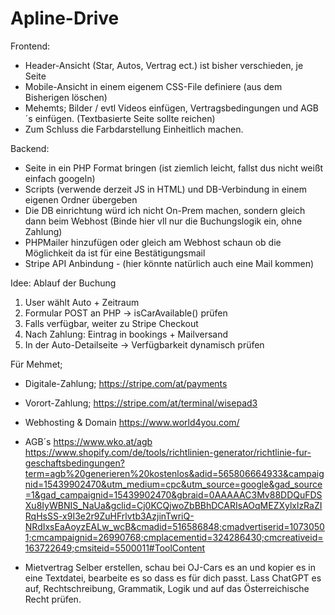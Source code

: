 # Apline-Drive

Frontend:
-  Header-Ansicht (Star, Autos, Vertrag ect.) ist bisher verschieden, je Seite
-  Mobile-Ansicht in einem eigenem CSS-File definiere (aus dem Bisherigen löschen)
-  Mehemts; Bilder / evtl Videos einfügen, Vertragsbedingungen und AGB´s einfügen. (Textbasierte Seite sollte reichen)
-  Zum Schluss die Farbdarstellung Einheitlich machen.

Backend:
-  Seite in ein PHP Format bringen (ist ziemlich leicht, fallst dus nicht weißt einfach googeln)
-  Scripts (verwende derzeit JS in HTML) und DB-Verbindung in einem eigenen Ordner übergeben
-  Die DB einrichtung würd ich nicht On-Prem machen, sondern gleich dann beim Webhost (Binde hier vll nur die Buchungslogik ein, ohne Zahlung)
-  PHPMailer hinzufügen oder gleich am Webhost schaun ob die Möglichkeit da ist für eine Bestätigungsmail 
-  Stripe API Anbindung - (hier könnte natürlich auch eine Mail kommen)

Idee: 
Ablauf der Buchung
1. User wählt Auto + Zeitraum
2. Formular POST an PHP → isCarAvailable() prüfen
3. Falls verfügbar, weiter zu Stripe Checkout
4. Nach Zahlung: Eintrag in bookings + Mailversand
5. In der Auto-Detailseite → Verfügbarkeit dynamisch prüfen



Für Mehmet;
- Digitale-Zahlung;
  https://stripe.com/at/payments
- Vorort-Zahlung; 
  https://stripe.com/at/terminal/wisepad3

- Webhosting & Domain
  https://www.world4you.com/

- AGB´s
  https://www.wko.at/agb
  https://www.shopify.com/de/tools/richtlinien-generator/richtlinie-fur-geschaftsbedingungen?term=agb%20generieren%20kostenlos&adid=565806664933&campaignid=15439902470&utm_medium=cpc&utm_source=google&gad_source=1&gad_campaignid=15439902470&gbraid=0AAAAAC3Mv88DDQuFDSXu8IyWBNIS_NaUa&gclid=Cj0KCQjwoZbBBhDCARIsAOqMEZXylxlzRaZIRqHsSS-x9I3e2r9ZuHFrlvtb3AzjinTwriQ-NRdIxsEaAoyzEALw_wcB&cmadid=516586848;cmadvertiserid=10730501;cmcampaignid=26990768;cmplacementid=324286430;cmcreativeid=163722649;cmsiteid=5500011#ToolContent

- Mietvertrag
  Selber erstellen, schau bei OJ-Cars es an und kopier es in eine Textdatei, bearbeite es so dass es für dich passt. Lass ChatGPT es auf, Rechtschreibung, Grammatik, Logik und auf das Österreichische Recht prüfen.
